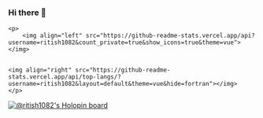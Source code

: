 ### Hi there 👋

<!--
**ritish1082/ritish1082** is a ✨ _special_ ✨ repository because its `README.md` (this file) appears on your GitHub profile.

Here are some ideas to get you started:

- 🔭 I’m currently working on ...
- 🌱 I’m currently learning ...
- 👯 I’m looking to collaborate on ...
- 🤔 I’m looking for help with ...
- 💬 Ask me about ...
- 📫 How to reach me: ...
- 😄 Pronouns: ...
- ⚡ Fun fact: ...
-->

    <p>
        <img align="left" src="https://github-readme-stats.vercel.app/api?username=ritish1082&count_private=true&show_icons=true&theme=vue"></img>


    <img align="right" src="https://github-readme-stats.vercel.app/api/top-langs/?username=ritish1082&layout=default&theme=vue&hide=fortran"></img>
    </p>
    

[![@ritish1082's Holopin board](https://holopin.io/api/user/board?user=ritish1082)](https://holopin.io/@ritish1082)


